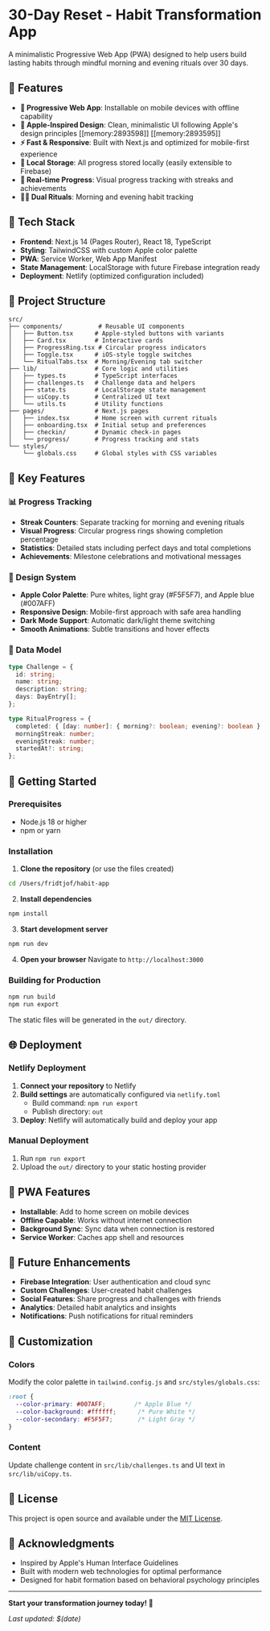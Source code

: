 # 30-Day Reset - Habit Transformation App

A minimalistic Progressive Web App (PWA) designed to help users build lasting habits through mindful morning and evening rituals over 30 days.

## 🌟 Features

- **📱 Progressive Web App**: Installable on mobile devices with offline capability
- **🎨 Apple-Inspired Design**: Clean, minimalistic UI following Apple's design principles [[memory:2893598]] [[memory:2893595]]
- **⚡ Fast & Responsive**: Built with Next.js and optimized for mobile-first experience
- **💾 Local Storage**: All progress stored locally (easily extensible to Firebase)
- **🔄 Real-time Progress**: Visual progress tracking with streaks and achievements
- **🌅🌙 Dual Rituals**: Morning and evening habit tracking

## 🚀 Tech Stack

- **Frontend**: Next.js 14 (Pages Router), React 18, TypeScript
- **Styling**: TailwindCSS with custom Apple color palette
- **PWA**: Service Worker, Web App Manifest
- **State Management**: LocalStorage with future Firebase integration ready
- **Deployment**: Netlify (optimized configuration included)

## 📁 Project Structure

```
src/
├── components/          # Reusable UI components
│   ├── Button.tsx      # Apple-styled buttons with variants
│   ├── Card.tsx        # Interactive cards
│   ├── ProgressRing.tsx # Circular progress indicators
│   ├── Toggle.tsx      # iOS-style toggle switches
│   └── RitualTabs.tsx  # Morning/Evening tab switcher
├── lib/                # Core logic and utilities
│   ├── types.ts        # TypeScript interfaces
│   ├── challenges.ts   # Challenge data and helpers
│   ├── state.ts        # LocalStorage state management
│   ├── uiCopy.ts       # Centralized UI text
│   └── utils.ts        # Utility functions
├── pages/              # Next.js pages
│   ├── index.tsx       # Home screen with current rituals
│   ├── onboarding.tsx  # Initial setup and preferences
│   ├── checkin/        # Dynamic check-in pages
│   └── progress/       # Progress tracking and stats
└── styles/
    └── globals.css     # Global styles with CSS variables
```

## 🎯 Key Features

### 📊 Progress Tracking
- **Streak Counters**: Separate tracking for morning and evening rituals
- **Visual Progress**: Circular progress rings showing completion percentage
- **Statistics**: Detailed stats including perfect days and total completions
- **Achievements**: Milestone celebrations and motivational messages

### 🎨 Design System
- **Apple Color Palette**: Pure whites, light gray (#F5F5F7), and Apple blue (#007AFF)
- **Responsive Design**: Mobile-first approach with safe area handling
- **Dark Mode Support**: Automatic dark/light theme switching
- **Smooth Animations**: Subtle transitions and hover effects

### 💾 Data Model
```typescript
type Challenge = {
  id: string;
  name: string;
  description: string;
  days: DayEntry[];
};

type RitualProgress = {
  completed: { [day: number]: { morning?: boolean; evening?: boolean } };
  morningStreak: number;
  eveningStreak: number;
  startedAt?: string;
};
```

## 🚀 Getting Started

### Prerequisites
- Node.js 18 or higher
- npm or yarn

### Installation

1. **Clone the repository** (or use the files created)
```bash
cd /Users/fridtjof/habit-app
```

2. **Install dependencies**
```bash
npm install
```

3. **Start development server**
```bash
npm run dev
```

4. **Open your browser**
Navigate to `http://localhost:3000`

### Building for Production

```bash
npm run build
npm run export
```

The static files will be generated in the `out/` directory.

## 🌐 Deployment

### Netlify Deployment

1. **Connect your repository** to Netlify
2. **Build settings** are automatically configured via `netlify.toml`
   - Build command: `npm run export`
   - Publish directory: `out`
3. **Deploy**: Netlify will automatically build and deploy your app

### Manual Deployment
1. Run `npm run export`
2. Upload the `out/` directory to your static hosting provider

## 📱 PWA Features

- **Installable**: Add to home screen on mobile devices
- **Offline Capable**: Works without internet connection
- **Background Sync**: Sync data when connection is restored
- **Service Worker**: Caches app shell and resources

## 🔮 Future Enhancements

- **Firebase Integration**: User authentication and cloud sync
- **Custom Challenges**: User-created habit challenges
- **Social Features**: Share progress and challenges with friends
- **Analytics**: Detailed habit analytics and insights
- **Notifications**: Push notifications for ritual reminders

## 🎨 Customization

### Colors
Modify the color palette in `tailwind.config.js` and `src/styles/globals.css`:

```css
:root {
  --color-primary: #007AFF;        /* Apple Blue */
  --color-background: #ffffff;      /* Pure White */
  --color-secondary: #F5F5F7;       /* Light Gray */
}
```

### Content
Update challenge content in `src/lib/challenges.ts` and UI text in `src/lib/uiCopy.ts`.

## 📄 License

This project is open source and available under the [MIT License](LICENSE).

## 🙏 Acknowledgments

- Inspired by Apple's Human Interface Guidelines
- Built with modern web technologies for optimal performance
- Designed for habit formation based on behavioral psychology principles

---

**Start your transformation journey today! 🌱**

*Last updated: $(date)*
